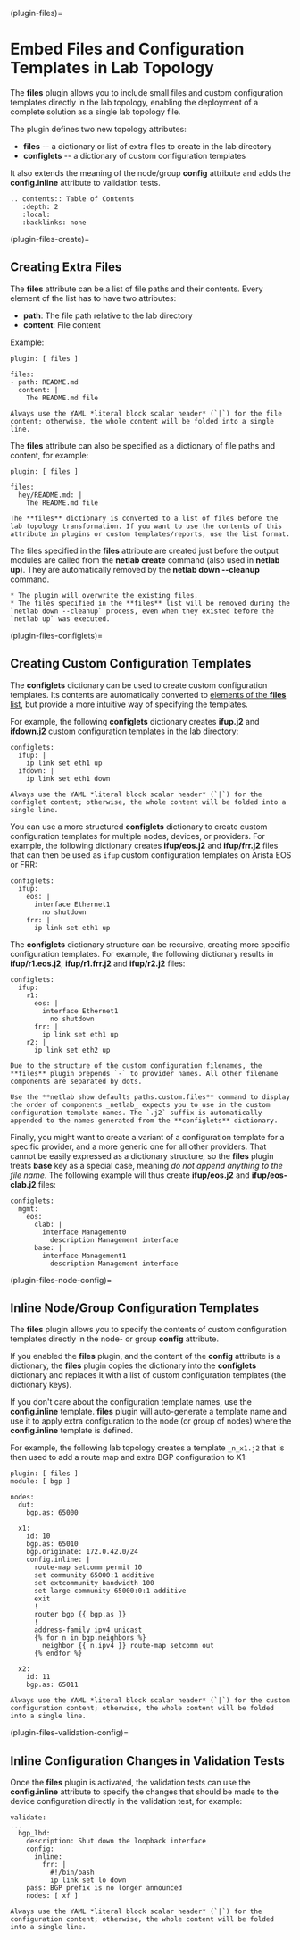 (plugin-files)=
# Embed Files and Configuration Templates in Lab Topology

The **files** plugin allows you to include small files and custom configuration templates directly in the lab topology, enabling the deployment of a complete solution as a single lab topology file.

The plugin defines two new topology attributes:

* **files** -- a dictionary or list of extra files to create in the lab directory
* **configlets** -- a dictionary of custom configuration templates

It also extends the meaning of the node/group **config** attribute and adds the **config.inline** attribute to validation tests.

```eval_rst
.. contents:: Table of Contents
   :depth: 2
   :local:
   :backlinks: none
```

(plugin-files-create)=
## Creating Extra Files

The **files** attribute can be a list of file paths and their contents. Every element of the list has to have two attributes:

* **path**: The file path relative to the lab directory
* **content**: File content

Example:

```
plugin: [ files ]

files:
- path: README.md
  content: |
    The README.md file
```

```{tip}
Always use the YAML *literal ‌block scalar header* (`|`) for the file content; otherwise, the whole content will be folded into a single line.
```

The **files** attribute can also be specified as a dictionary of  file paths and content, for example:

```
plugin: [ files ]

files:
  hey/README.md: |
    The README.md file
```

```{tip}
The **files** dictionary is converted to a list of files before the lab topology transformation. If you want to use the contents of this attribute in plugins or custom templates/reports, use the list format.
```

The files specified in the **files** attribute are created just before the output modules are called from the **netlab create** command (also used in **netlab up**). They are automatically removed by the **netlab down --cleanup** command.

```{warning}
* The plugin will overwrite the existing files.
* The files specified in the **‌files** list will be removed during the `netlab down --cleanup` process, even when they existed before the `netlab up` was executed.
```

(plugin-files-configlets)=
## Creating Custom Configuration Templates

The **configlets** dictionary can be used to create custom configuration templates. Its contents are automatically converted to [elements of the **files** list](plugin-files-create), but provide a more intuitive way of specifying the templates.

For example, the following **configlets** dictionary creates **ifup.j2** and **ifdown.j2** custom configuration templates in the lab directory:

```
configlets:
  ifup: |
    ip link set eth1 up
  ifdown: |
    ip link set eth1 down
```

```{tip}
Always use the YAML *literal ‌block scalar header* (`|`) for the configlet content; otherwise, the whole content will be folded into a single line.
```

You can use a more structured **configlets** dictionary to create custom configuration templates for multiple nodes, devices, or providers. For example, the following dictionary creates **ifup/eos.j2** and **ifup/frr.j2** files that can then be used as `ifup` custom configuration templates on Arista EOS or FRR:

```
configlets:
  ifup:
    eos: |
      interface Ethernet1
        no shutdown
    frr: |
      ip link set eth1 up
```

The **configlets** dictionary structure can be recursive, creating more specific configuration templates. For example, the following dictionary results in **ifup/r1.eos.j2**, **ifup/r1.frr.j2** and **ifup/r2.j2** files:

```
configlets:
  ifup:
    r1:
      eos: |
        interface Ethernet1
          no shutdown
      frr: |
        ip link set eth1 up
    r2: |
      ip link set eth2 up
```

```{tip}
Due to the structure of the custom configuration filenames, the **‌files** plugin prepends `-` to provider names. All other filename components are separated by dots.

Use the **netlab show defaults paths.custom.files** command to display the order of components _netlab_ expects you to use in the custom configuration template names. The `.j2` suffix is automatically appended to the names generated from the **‌configlets** dictionary.
```

Finally, you might want to create a variant of a configuration template for a specific provider, and a more generic one for all other providers. That cannot be easily expressed as a dictionary structure, so the **files** plugin treats **base** key as a special case, meaning *do not append anything to the file name*. The following example will thus create **ifup/eos.j2**  and **ifup/eos-clab.j2** files:

```
configlets:
  mgmt:
    eos:
      clab: |
        interface Management0
          description Management interface
      base: |
        interface Management1
          description Management interface
```

(plugin-files-node-config)=
## Inline Node/Group Configuration Templates

The **files** plugin allows you to specify the contents of custom configuration templates directly in the node- or group **config** attribute.

If you enabled the **files** plugin, and the content of the **config** attribute is a dictionary, the **files** plugin copies the dictionary into the **configlets** dictionary and replaces it with a list of custom configuration templates (the dictionary keys).

If you don't care about the configuration template names, use the **config.inline** template. **files** plugin will auto-generate a template name and use it to apply extra configuration to the node (or group of nodes) where the **config.inline** template is defined.

For example, the following lab topology creates a template `_n_x1.j2` that is then used to add a route map and extra BGP configuration to X1:

```
plugin: [ files ]
module: [ bgp ]

nodes:
  dut:
    bgp.as: 65000

  x1:
    id: 10
    bgp.as: 65010
    bgp.originate: 172.0.42.0/24
    config.inline: |
      route-map setcomm permit 10
      set community 65000:1 additive
      set extcommunity bandwidth 100
      set large-community 65000:0:1 additive
      exit
      !
      router bgp {{ bgp.as }}
      !
      address-family ipv4 unicast
      {% for n in bgp.neighbors %}
        neighbor {{ n.ipv4 }} route-map setcomm out
      {% endfor %}

  x2:
    id: 11
    bgp.as: 65011
```

```{tip}
Always use the YAML *literal ‌block scalar header* (`|`) for the custom configuration content; otherwise, the whole content will be folded into a single line.
```

(plugin-files-validation-config)=
## Inline Configuration Changes in Validation Tests

Once the **files** plugin is activated, the validation tests can use the **config.inline** attribute to specify the changes that should be made to the device configuration directly in the validation test, for example:

```
validate:
...
  bgp_lbd:
    description: Shut down the loopback interface
    config:
      inline:
        frr: |
          #!/bin/bash
          ip link set lo down
    pass: BGP prefix is no longer announced
    nodes: [ xf ]
```

```{tip}
Always use the YAML *literal ‌block scalar header* (`|`) for the configuration content; otherwise, the whole content will be folded into a single line.
```


